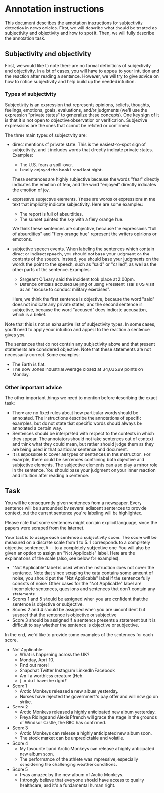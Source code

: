 # Annotation instructions

This document describes the annotation instructions for subjectivity detection in news articles. First, we will describe what should be treated as subjectivity and objectivity and how to spot it. Then, we will fully describe the annotation task.

## Subjectivity and objectivity
First, we would like to note there are no formal definitions of subjectivity and objectivity. In a lot of cases, you will have to appeal to your intuition and the reaction after reading a sentence. However, we will try to give advice on how to notice subjectivity and help build up the needed intuition.

### Types of subjectivity
Subjectivity is an expression that represents opinions, beliefs, thoughts, feelings, emotions, goals, evaluations, and/or judgments (we'll use the expression "private states" to generalize these concepts). One key sign of it is that it is not open to objective observation or verification. Subjective expressions are the ones that cannot be refuted or confirmed.

The three main types of subjectivity are:
- direct mentions of private state. This is the easiest-to-spot sign of subjectivity, and it includes words that directly indicate private states. Examples:
  - The U.S. fears a spill-over.
  - I really enjoyed the book I read last night.

  These sentences are highly subjective because the words "fear" directly indicates the emotion of fear, and the word "enjoyed" directly indicates the emotion of joy.
- expressive subjective elements. These are words or expressions in the text that implicitly indicate subjectivity. Here are some examples:
  - The report is full of absurdities.
  - The sunset painted the sky with a fiery orange hue.

  We think these sentences are subjective, because the expressions "full of absurdities" and "fiery orange hue" represent the writers opinions or emotions.
- subjective speech events. When labeling the sentences which contain direct or indirect speech, you should not base your judgment on the contents of the speech. Instead, you should base your judgments on the words the point to the speech, such as "said" or "called", as well as the other parts of the sentence. Examples:
  - Sargeant O’Leary said the incident took place at 2:00pm.
  - Defence officials accused Beijing of using President Tsai's US visit as an "excuse to conduct military exercises".

  Here, we think the first sentence is objective, because the word "said" does not indicate any private states, and the second sentence in subjective, because the word "accused" does indicate accusation, which is a belief.

Note that this is not an exhaustive list of subjectivity types. In some cases, you'll need to apply your intuition and appeal to the reaction a sentence gives you.

The sentences that do not contain any subjectivity above and that present statements are considered objective. Note that these statements are not necessarily correct. Some examples:
- The Earth is flat.
- The Dow Jones Industrial Average closed at 34,035.99 points on Monday.

### Other important advice
The other important things we need to mention before describing the exact task:
- There are no fixed rules about how particular words should be annotated. The instructions describe the annotations of specific examples, but do not state that specific words should always be annotated a certain way.
- Sentences should be interpreted with respect to the contexts in which they appear. The annotators should not take sentences out of context and think
what they could mean, but rather should judge them as they are being used in that particular sentence and document.
- It is impossible to cover all types of sentences in this instruction. For example, there could be sentences containing both objective and subjective elements. The subjective elements can also play a minor role in the sentence. You should base your judgment on your inner reaction and intuition after reading a sentence.

## Task
You will be consequently given sentences from a newspaper. Every sentence will be surrounded by several adjacent sentences to provide context, but the current sentence you're labeling will be highlighted.

Please note that some sentences might contain explicit language, since the papers were scraped from the Internet.

Your task is to assign each sentence a subjectivity score. The score will be measured on a discrete scale from 1 to 5. 1 corresponds to a completely objective sentence, 5 -- to a completely subjective one. You will also be given an option to assign an "Not Applicable" label. Here are the explanations of the scale (also, see below for examples):
- "Not Applicable" label is used when the instruction does not cover the sentence. Note that since scraping the data contains some amount of noise, you should put the "Not Applicable" label if the sentence fully consists of noise. Other cases for the "Not Applicable" label are incomplete sentences, questions and sentences that don't contain any statements.
- Scores 1 and 5 should be assigned when you are confident that the sentence is objective or subjective.
- Scores 2 and 4 should be assigned when you are unconfident but suspect that the sentence is objective or subjective.
- Score 3 should be assigned if a sentence presents a statement but it is difficult to say whether the sentence is objective or subjective.

In the end, we'd like to provide some examples of the sentences for each score.
- Not Applicable: 
  - What is happening across the UK?
  - Monday, April 10.
  - Find out more!
  - Snapchat Twitter Instagram LinkedIn Facebook
  - Am I a worthless creature (Heh.
  - ) or do I have the right?
- Score 1
  - Arctic Monkeys released a new album yesterday.
  - Nurses have rejected the government's pay offer and will now go on strike.
- Score 2
  - Arctic Monkeys released a highly anticipated new album yesterday.
  - Freya Ridings and Alexis Ffrench will grace the stage in the grounds of Windsor Castle, the BBC has confirmed.
- Score 3
  - Arctic Monkeys can release a highly anticipated new album soon.
  - The stock market can be unpredictable and volatile.
- Score 4
  - My favourite band Arctic Monkeys can release a highly anticipated new album soon.
  - The performance of the athlete was impressive, especially considering the challenging weather conditions.
- Score 5
  - I was amazed by the new album of Arctic Monkeys.
  - I strongly believe that everyone should have access to quality healthcare, and it's a fundamental human right.